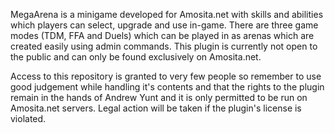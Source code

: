 MegaArena is a minigame developed for Amosita.net with skills and abilities which players can select, upgrade and use in-game. There are three game modes (TDM, FFA and Duels) which can be played in as arenas which are created easily using admin commands. This plugin is currently not open to the public and can only be found exclusively on Amosita.net.

Access to this repository is granted to very few people so remember to use good judgement while handling it's contents and that the rights to the plugin remain in the hands of Andrew Yunt and it is only permitted to be run on Amosita.net servers. Legal action will be taken if the plugin's license is violated.
